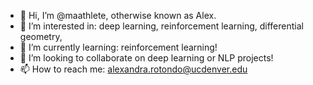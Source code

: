 - 👋 Hi, I’m @maathlete, otherwise known as Alex.
- 👀 I’m interested in: deep learning, reinforcement learning, differential geometry,
- 🌱 I’m currently learning: reinforcement learning!
- 💞️ I’m looking to collaborate on deep learning or NLP projects!
- 📫 How to reach me: alexandra.rotondo@ucdenver.edu

<!---
maathlete/maathlete is a ✨ special ✨ repository because its `README.md` (this file) appears on your GitHub profile.
You can click the Preview link to take a look at your changes.
--->
